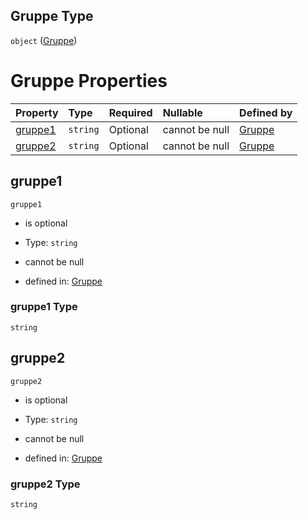 ## Gruppe Type

`object` ([Gruppe](gruppe.md))

# Gruppe Properties

| Property            | Type     | Required | Nullable       | Defined by                                                                                                                                                      |
| :------------------ | :------- | :------- | :------------- | :-------------------------------------------------------------------------------------------------------------------------------------------------------------- |
| [gruppe1](#gruppe1) | `string` | Optional | cannot be null | [Gruppe](gruppe-properties-gruppe1.md "https://raw.githubusercontent.com/conuti-gmbh/bo4e-schema/master/schemas/v1/com/Gruppe.schema.json#/properties/gruppe1") |
| [gruppe2](#gruppe2) | `string` | Optional | cannot be null | [Gruppe](gruppe-properties-gruppe2.md "https://raw.githubusercontent.com/conuti-gmbh/bo4e-schema/master/schemas/v1/com/Gruppe.schema.json#/properties/gruppe2") |

## gruppe1



`gruppe1`

*   is optional

*   Type: `string`

*   cannot be null

*   defined in: [Gruppe](gruppe-properties-gruppe1.md "https://raw.githubusercontent.com/conuti-gmbh/bo4e-schema/master/schemas/v1/com/Gruppe.schema.json#/properties/gruppe1")

### gruppe1 Type

`string`

## gruppe2



`gruppe2`

*   is optional

*   Type: `string`

*   cannot be null

*   defined in: [Gruppe](gruppe-properties-gruppe2.md "https://raw.githubusercontent.com/conuti-gmbh/bo4e-schema/master/schemas/v1/com/Gruppe.schema.json#/properties/gruppe2")

### gruppe2 Type

`string`
